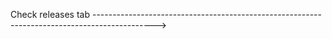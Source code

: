Check releases tab --------------------------------------------------------------------------------------------->
